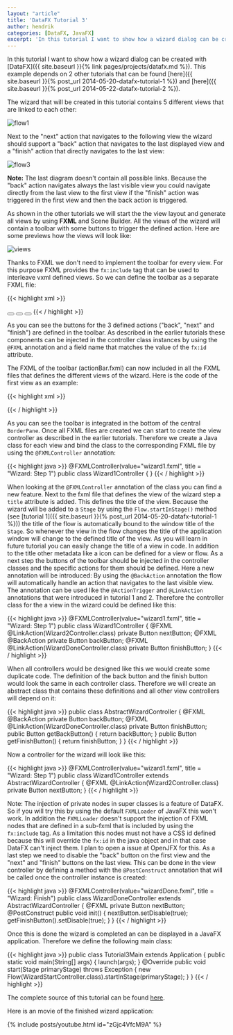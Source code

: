 ```yaml
---
layout: "article"
title: 'DataFX Tutorial 3'
author: hendrik
categories: [DataFX, JavaFX]
excerpt: 'In this tutorial I want to show how a wizard dialog can be created with DataFX.'
---
```

In this tutorial I want to show how a wizard dialog can be created with [DataFX]({{ site.baseurl }}{% link pages/projects/datafx.md %}). This example depends on 2 other tutorials that can be found [here]({{ site.baseurl }}{% post_url 2014-05-20-datafx-tutorial-1 %}) and [here]({{ site.baseurl }}{% post_url 2014-05-22-datafx-tutorial-2 %}).

The wizard that will be created in this tutorial contains 5 different views that are linked to each other:

![flow1](/posts/guigarage-legacy/flow1.png)

Next to the "next" action that navigates to the following view the wizard should support a "back" action that navigates to the last displayed view and a "finish" action that directly navigates to the last view:

![flow3](/posts/guigarage-legacy/flow3.png)

__Note:__ The last diagram doesn't contain all possible links. Because the "back" action navigates always the last visible view you could navigate directly from the last view to the first view if the "finish" action was triggered in the first view and then the back action is triggered.

As shown in the other tutorials we will start the the view layout and generate all views by using __FXML__ and Scene Builder. All the views of the wizard will contain a toolbar with some buttons to trigger the defined action. Here are some previews how the views will look like:

![views](/posts/guigarage-legacy/views.png)

Thanks to FXML we don't need to implement the toolbar for every view. For this purpose FXML provides the `fx:include` tag that can be used to interleave vxml defined views. So we can define the toolbar as a separate FXML file:

{{< highlight xml >}}
<?xml version="1.0" encoding="UTF-8"?>
<?import java.lang.*?>
<?import java.util.*?>
<?import javafx.geometry.*?>
<?import javafx.scene.control.*?>
<?import javafx.scene.layout.*?>
<?import javafx.scene.paint.*?>
<hbox alignment="CENTER_RIGHT" maxheight="-Infinity" maxwidth="1.7976931348623157E308" minheight="-Infinity" minwidth="-Infinity" prefheight="-1.0" prefwidth="-1.0" spacing="12.0" style="-fx-background-color: darkgray;" xmlns="http://javafx.com/javafx/8" xmlns:fx="http://javafx.com/fxml/1">
    <children>
        <button fx:id="backButton" mnemonicparsing="false" text="Back"></button>
        <button fx:id="nextButton" mnemonicparsing="false" text="Next"></button>
        <button fx:id="finishButton" mnemonicparsing="false" text="Finish"></button>
    </children>
    <padding>
        <insets bottom="12.0" left="12.0" right="12.0" top="12.0" />
    </padding>
</hbox>
{{< / highlight >}}

As you can see the buttons for the 3 defined actions ("back", "next" and "finish") are defined in the toolbar. As described in the earlier tutorials these components can be injected in the controller class instances by using the `@FXML` annotation and a field name that matches the value of the `fx:id` attribute.

The FXML of the toolbar (actionBar.fxml) can now included in all the FXML files that defines the different views of the wizard. Here is the code of the first view as an example:

{{< highlight xml >}}
<?xml version="1.0" encoding="UTF-8"?>
<?import javafx.geometry.Insets?>
<?import javafx.scene.control.Label?>
<?import javafx.scene.layout.BorderPane?>
<?import javafx.scene.layout.StackPane?>
<?import javafx.scene.text.Font?>
<borderpane prefheight="240.0" prefwidth="400.0" xmlns="http://javafx.com/javafx/8" xmlns:fx="http://javafx.com/fxml/1">
    <bottom>
        <fx:include source="actionBar.fxml" />
    </bottom>
    <center>
        <stackpane maxheight="1.7976931348623157E308" maxwidth="1.7976931348623157E308" borderpane.alignment="CENTER">
            <children>
                <label text="This is the first step.">
                    <stackpane.margin>
                        <insets bottom="32.0" left="32.0" right="32.0" top="32.0" />
                    </stackpane.margin>
                    <font>
                        <font size="24.0">
                    </font>
                </label>
            </children>
        </stackpane>
    </center>
</borderpane>
{{< / highlight >}}

As you can see the toolbar is integrated in the bottom of the central `BorderPane`.
Once all FXML files are created we can start to create the view controller as described in the earlier tutorials. Therefore we create a Java class for each view and bind the class to the corresponding FXML file by using the `@FXMLController` annotation:

{{< highlight java >}}
@FXMLController(value="wizard1.fxml", title = "Wizard: Step 1")
public class Wizard1Controller {
}
{{< / highlight >}}

When looking at the `@FXMLController` annotation of the class you can find a new feature. Next to the fxml file that defines the view of the wizard step a `title` attribute is added. This defines the title of the view. Because the wizard will be added to a `Stage` by using the `Flow.startInStage()` method (see [tutorial 1]({{ site.baseurl }}{% post_url 2014-05-20-datafx-tutorial-1 %})) the title of the flow is automatically bound to the window title of the `Stage`. So whenever the view in the flow changes the title of the application window will change to the defined title of the view. As you will learn in future tutorial you can easily change the title of a view in code. In addition to the title other metadata like a icon can be defined for a view or flow.
As a next step the buttons of the toolbar should be injected in the controller classes and the specific actions for them should be defined. Here a new annotation will be introduced: By using the `@BackAction` annotation the flow will automatically handle an action that navigates to the last visible view. The annotation can be used like the `@ActionTrigger` and `@LinkAction` annotations that were introduced in tutorial 1 and 2. Therefore the controller class for the a view in the wizard could be defined like this:

{{< highlight java >}}
@FXMLController(value="wizard1.fxml", title = "Wizard: Step 1")
public class Wizard1Controller {
    @FXML
    @LinkAction(Wizard2Controller.class)
    private Button nextButton;
    @FXML
    @BackAction
    private Button backButton;
    @FXML
    @LinkAction(WizardDoneController.class)
    private Button finishButton;
}
{{< / highlight >}}

When all controllers would be designed like this we would create some duplicate code. The definition of the back button and the finish button would look the same in each controller class. Therefore we will create an abstract class that contains these definitions and all other view controllers will depend on it:

{{< highlight java >}}
public class AbstractWizardController {
    @FXML
    @BackAction
    private Button backButton;
    @FXML
    @LinkAction(WizardDoneController.class)
    private Button finishButton;
    public Button getBackButton() {
        return backButton;
    }
    public Button getFinishButton() {
        return finishButton;
    }
}
{{< / highlight >}}

Now a controller for the wizard will look like this:

{{< highlight java >}}
@FXMLController(value="wizard1.fxml", title = "Wizard: Step 1")
public class Wizard1Controller extends AbstractWizardController {
    @FXML
    @LinkAction(Wizard2Controller.class)
    private Button nextButton;
}
{{< / highlight >}}

Note: The injection of private nodes in super classes is a feature of DataFX. So if you will try this by using the default `FXMLLoader` of JavaFX this won't work. In addition the `FXMLLoader` doesn't support the injection of FXML nodes that are defined in a sub-fxml that is included by using the `fx:include` tag. As a limitation this nodes must not have a CSS id defined because this will override the `fx:id` in the java object and in that case DataFX can't inject them. I plan to open a issue at OpenJFX for this.
As a last step we need to disable the "back" button on the first view and the "next" and "finish" buttons on the last view. This can be done in the view controller by defining a method with the `@PostConstruct` annotation that will be called once the controller instance is created:

{{< highlight java >}}
@FXMLController(value="wizardDone.fxml", title = "Wizard: Finish")
public class WizardDoneController extends AbstractWizardController {
    @FXML
    private Button nextButton;
    @PostConstruct
    public void init() {
        nextButton.setDisable(true);
        getFinishButton().setDisable(true);
    }
}
{{< / highlight >}}

Once this is done the wizard is completed an can be displayed in a JavaFX application. Therefore we define the following main class:

{{< highlight java >}}
public class Tutorial3Main extends Application {
    public static void main(String[] args) {
        launch(args);
    }
    @Override
    public void start(Stage primaryStage) throws Exception {
        new Flow(WizardStartController.class).startInStage(primaryStage);
    }
}
{{< / highlight >}}

The complete source of this tutorial can be found [here](https://bitbucket.org/datafx/datafx/src/b25aa30116e80c83d02a4b2a46c76fd603c0c7f4/datafx-tutorial3).

Here is an movie of the finished wizard application:

{% include posts/youtube.html id="zGjc4VfcM9A" %}
